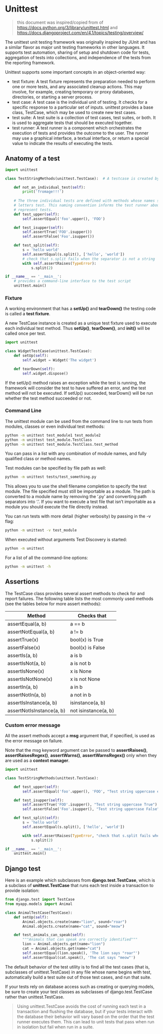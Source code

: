 # Unittest

> this document was inspired/copied from of https://docs.python.org/3/library/unittest.html and 
> https://docs.djangoproject.com/en/4.1/topics/testing/overview/


The unittest unit testing framework was originally inspired by JUnit and has a similar flavor as major unit testing 
frameworks in other languages. It supports test automation, sharing of setup and shutdown code for tests, aggregation 
of tests into collections, and independence of the tests from the reporting framework.

Unittest supports some important concepts in an object-oriented way:

- test fixture: A test fixture represents the preparation needed to perform one or more tests, and any associated cleanup actions. This may involve, for example, creating temporary or proxy databases, directories, or starting a server process.
- test case: A test case is the individual unit of testing. It checks for a specific response to a particular set of inputs. unittest provides a base class, TestCase, which may be used to create new test cases.
- test suite: A test suite is a collection of test cases, test suites, or both. It is used to aggregate tests that should be executed together.
- test runner: A test runner is a component which orchestrates the execution of tests and provides the outcome to the user. The runner may use a graphical interface, a textual interface, or return a special value to indicate the results of executing the tests.

## Anatomy of a test

````python
import unittest

class TestStringMethods(unittest.TestCase):  # A testcase is created by subclassing unittest.TestCase

    def not_an_individual_test(self):
        print('fromage!!!')
    
    # The three individual tests are defined with methods whose names start with the 
    # letters test. This naming convention informs the test runner about which methods 
    # represent tests.
    def test_upper(self):  
        self.assertEqual('foo'.upper(), 'FOO')

    def test_isupper(self):
        self.assertTrue('FOO'.isupper())
        self.assertFalse('Foo'.isupper())

    def test_split(self):
        s = 'hello world'
        self.assertEqual(s.split(), ['hello', 'world'])
        # check that s.split fails when the separator is not a string
        with self.assertRaises(TypeError):
            s.split(2)

if __name__ == '__main__':
    # provides a command-line interface to the test script
    unittest.main()
````

### Fixture

A working environment that has a **setUp()** and **tearDown()** the testing code is called a **test fixture**. 

A new TestCase instance is created as a unique test fixture used to execute each individual test method. Thus 
**setUp()**, **tearDown()**, and **__init__()** will be called once per test.

````python
import unittest

class WidgetTestCase(unittest.TestCase):
    def setUp(self):
        self.widget = Widget('The widget')

    def tearDown(self):
        self.widget.dispose()
````

If the setUp() method raises an exception while the test is running, the framework will consider the test to have
suffered an error, and the test method will not be executed. If setUp() succeeded, tearDown() will be run whether
the test method succeeded or not.

### Command Line

The unittest module can be used from the command line to run tests from modules, classes or even individual test
methods:

```bash
python -m unittest test_module1 test_module2
python -m unittest test_module.TestClass
python -m unittest test_module.TestClass.test_method
```

You can pass in a list with any combination of module names, and fully qualified class or method names.

Test modules can be specified by file path as well:

```bash
python -m unittest tests/test_something.py
```

This allows you to use the shell filename completion to specify the test module. The file specified must still be importable as a module. The path is converted to a module name by removing the ‘.py’ and converting path separators into ‘.’. If you want to execute a test file that isn’t importable as a module you should execute the file directly instead.

You can run tests with more detail (higher verbosity) by passing in the -v flag:

```bash
python -m unittest -v test_module
```

When executed without arguments Test Discovery is started:

```bash
python -m unittest
```

For a list of all the command-line options:

```bash
python -m unittest -h
```

## Assertions

The TestCase class provides several assert methods to check for and report failures. The following table lists the 
most commonly used methods (see the tables below for more assert methods):

| Method                    | Checks that           | 
|---------------------------|-----------------------|
| assertEqual(a, b)         | a == b                | 
| assertNotEqual(a, b)      | a != b                | 
| assertTrue(x)             | bool(x) is True       |
| assertFalse(x)            | bool(x) is False      |
| assertIs(a, b)            | a is b                |
| assertIsNot(a, b)         | a is not b            |
| assertIsNone(x)           | x is None             |
| assertIsNotNone(x)        | x is not None         |
| assertIn(a, b)            | a in b                |
| assertNotIn(a, b)         | a not in b            |
| assertIsInstance(a, b)    | isinstance(a, b)      |
| assertNotIsInstance(a, b) | not isinstance(a, b)  |
	
### Custom error message

All the assert methods accept a **msg** argument that, if specified, is used as the error message on failure.

Note that the msg keyword argument can be passed to **assertRaises()**, **assertRaisesRegex()**, **assertWarns()**,
**assertWarnsRegex()** only when they are used as a __context manager__.

````python
import unittest

class TestStringMethods(unittest.TestCase):

    def test_upper(self):  
        self.assertEqual('foo'.upper(), 'FOO', "Test string uppercase equal")

    def test_isupper(self):
        self.assertTrue('FOO'.isupper(), "Test string uppercase True")
        self.assertFalse('Foo'.isupper(), "Test string uppercase False")

    def test_split(self):
        s = 'hello world'
        self.assertEqual(s.split(), ['hello', 'world'])

        with self.assertRaises(TypeError, "check that s.split fails when the separator is not a string"):
            s.split(2)

if __name__ == '__main__':
    unittest.main()
````

## Django test

Here is an example which subclasses from **django.test.TestCase**, which is a subclass of **unittest.TestCase** that 
runs each test inside a transaction to provide isolation:

```python
from django.test import TestCase
from myapp.models import Animal

class AnimalTestCase(TestCase):
    def setUp(self):
        Animal.objects.create(name="lion", sound="roar")
        Animal.objects.create(name="cat", sound="meow")

    def test_animals_can_speak(self):
        """Animals that can speak are correctly identified"""
        lion = Animal.objects.get(name="lion")
        cat = Animal.objects.get(name="cat")
        self.assertEqual(lion.speak(), 'The lion says "roar"')
        self.assertEqual(cat.speak(), 'The cat says "meow"')
````

The default behavior of the test utility is to find all the test cases (that is, subclasses of unittest.TestCase) in
any file whose name begins with test, automatically build a test suite out of those test cases, and run that suite.

If your tests rely on database access such as creating or querying models, be sure to create your test classes as subclasses of django.test.TestCase rather than unittest.TestCase.

> Using unittest.TestCase avoids the cost of running each test in a transaction and flushing the database, but if your
> tests interact with the database their behavior will vary based on the order that the test runner executes them. This
> can lead to unit tests that pass when run in isolation but fail when run in a suite.
